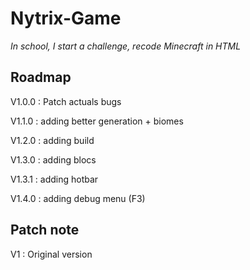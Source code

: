 # Nytrix-Game
*In school, I start a challenge, recode Minecraft in HTML*

## Roadmap
V1.0.0 : Patch actuals bugs

V1.1.0 : adding better generation + biomes

V1.2.0 : adding build

V1.3.0 : adding blocs

V1.3.1 : adding hotbar

V1.4.0 : adding debug menu (F3)

## Patch note 
V1 : Original version

